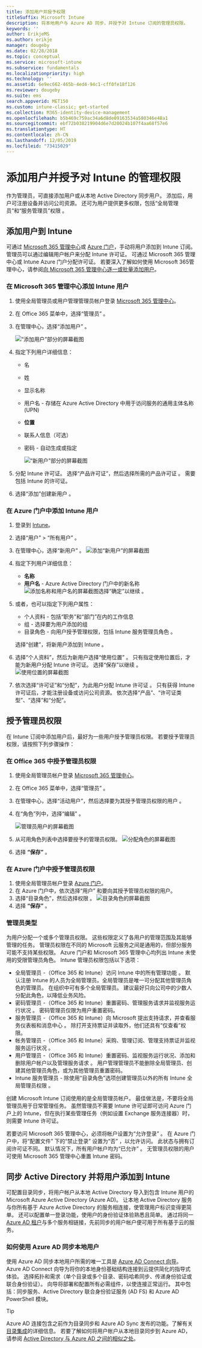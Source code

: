 ```yaml
---
title: 添加用户并授予权限
titleSuffix: Microsoft Intune
description: 将本地用户与 Azure AD 同步，并授予对 Intune 订阅的管理员权限。
keywords: ''
author: ErikjeMS
ms.author: erikje
manager: dougeby
ms.date: 02/28/2018
ms.topic: conceptual
ms.service: microsoft-intune
ms.subservice: fundamentals
ms.localizationpriority: high
ms.technology: ''
ms.assetid: 6e9ec662-465b-4ed4-94c1-cff0fe18f126
ms.reviewer: dougeby
ms.suite: ems
search.appverid: MET150
ms.custom: intune-classic; get-started
ms.collection: M365-identity-device-management
ms.openlocfilehash: b5b469c759ac34a6d8de09163534a580346e48a1
ms.sourcegitcommit: ebf72b038219904d6e7d20024b107f4aa68f57e6
ms.translationtype: HT
ms.contentlocale: zh-CN
ms.lasthandoff: 12/05/2019
ms.locfileid: "73415029"
---
```

# <a name="add-users-and-grant-administrative-permission-to-intune"></a>添加用户并授予对 Intune 的管理权限

作为管理员，可直接添加用户或从本地 Active Directory 同步用户。 添加后，用户可注册设备并访问公司资源。 还可为用户提供更多权限，包括“全局管理员”和“服务管理员”权限   。

## <a name="add-users-to-intune"></a>添加用户到 Intune

可通过 [Microsoft 365 管理中心](https://admin.microsoft.com)或 [Azure 门户](https://portal.azure.com/#blade/Microsoft_Intune_DeviceSettings/ExtensionLandingBlade/overview)，手动将用户添加到 Intune 订阅。 管理员可以通过编辑用户帐户来分配 Intune 许可证。 可通过 Microsoft 365 管理中心或 Intune Azure 门户分配许可证。 若要深入了解如何使用 Microsoft 365管理中心，请参阅[向 Microsoft 365 管理中心逐一或批量添加用户](https://support.office.com/article/Add-users-individually-or-in-bulk-to-Office-365-Admin-Help-1970f7d6-03b5-442f-b385-5880b9c256ec)。

### <a name="add-intune-users-in-the-microsoft-365-admin-center"></a>在 Microsoft 365 管理中心添加 Intune 用户

1. 使用全局管理员或用户管理管理员帐户登录 [Microsoft 365 管理中心](https://admin.microsoft.com)。
2. 在 Office 365 菜单中，选择“管理员”  。
3. 在管理中心，选择“添加用户”  。

   ![“添加用户”部分的屏幕截图](./media/users-add/office-add-user.png)

4. 指定下列用户详细信息：
   - 名 
   - 姓 
   - 显示名称 
   - 用户名 - 存储在 Azure Active Directory 中用于访问服务的通用主体名称 (UPN) 
   - **位置**
   - 联系人信息（可选） 
   - 密码 - 自动生成或指定 

     ![“新用户”部分的屏幕截图](./media/users-add/office-add-user-details.png)

5. 分配 Intune 许可证。 选择“产品许可证”，然后选择所需的产品许可证  。 需要包括 Intune 的许可证。
6. 选择“添加”创建新用户  。

### <a name="add-intune-users-in-the-azure-portal"></a>在 Azure 门户中添加 Intune 用户

1. 登录到 [Intune](https://go.microsoft.com/fwlink/?linkid=2090973)。
2. 选择“用户” > “所有用户”   。
3. 在管理中心，选择“新用户”  。
   ![添加“新用户”的屏幕截图](./media/users-add/intune-add-user.png)
4. 指定下列用户详细信息：
   - **名称**
   - **用户名** - Azure Active Directory 门户中的新名称![添加名称和用户名的屏幕截图](./media/users-add/intune-add-user-info.png)选择“确定”以继续  。
5. 或者，也可以指定下列用户属性：
   - 个人资料 - 包括“职务”和“部门”在内的工作信息   
   - 组 - 选择要为用户添加的组 
   - 目录角色 - 向用户授予管理权限，包括 Intune 服务管理员角色  。

   选择“创建”，将新用户添加到 Intune  。
6. 选择“个人资料”，然后为新用户选择“使用位置”   。 只有指定使用位置后，才能为新用户分配 Intune 许可证。 选择“保存”以继续  。
    ![使用位置的屏幕截图](./media/users-add/intune-add-user-loc.png)
7. 依次选择“许可证”和“分配”，为此用户分配 Intune 许可证   。 只有获得 Intune 许可证后，才能注册设备或访问公司资源。 依次选择“产品”、“许可证类型”、“选择”和“分配”。   

## <a name="grant-admin-permissions"></a>授予管理员权限

在 Intune 订阅中添加用户后，最好为一些用户授予管理员权限。  若要授予管理员权限，请按照下列步骤操作：

### <a name="give-admin-permissions-in-office-365"></a>在 Office 365 中授予管理员权限

1. 使用全局管理员帐户登录 [Microsoft 365 管理中心](https://admin.microsoft.com)。
2. 在 Office 365 菜单中，选择“管理员”  。
3. 在管理中心，选择“活动用户”，然后选择要为其授予管理员权限的用户  。

4. 在“角色”列中，选择“编辑”   。

    ![管理员用户的屏幕截图](./media/users-add/office-assign-roles-open.png)

5. 从可用角色列表中选择要授予的管理员权限。
![分配角色的屏幕截图](./media/users-add/office-assign-roles.png)
6. 选择 **“保存”** 。

### <a name="give-admin-permissions-in-the-azure-portal"></a>在 Azure 门户中授予管理员权限

1. 使用全局管理员帐户登录 [Azure 门户](https://portal.azure.com)。
2. 在 Azure 门户中，依次选择“用户”  和要向其授予管理员权限的用户。
3. 选择“目录角色”，然后选择权限  。
  ![目录角色的屏幕截图](./media/users-add/add-intune-directory-role.png)
4. 选择 **“保存”** 。

### <a name="types-of-administrators"></a>管理员类型

为用户分配一个或多个管理员权限。 这些权限定义了各用户的管理范围及其能够管理的任务。 管理员权限在不同的 Microsoft 云服务之间是通用的，但部分服务可能不支持某些权限。 Azure 门户和 Microsoft 365 管理中心均列出 Intune 未使用的受限管理员角色。 Intune 管理员权限包括以下选项：

- 全局管理员 -（Office 365 和 Intune）访问 Intune 中的所有管理功能  。 默认注册 Intune 的人员为全局管理员。全局管理员是唯一可分配其他管理员角色的管理员。 在组织中可有多个全局管理员。 建议最好只向公司中的少数人分配此角色，以降低业务风险。
- 密码管理员 -（Office 365 和 Intune）重置密码、管理服务请求并监视服务运行状况  。 密码管理员仅限为用户重置密码。
- 服务管理员 -（Office 365 和 Intune）向 Microsoft 提出支持请求，并查看服务仪表板和消息中心  。 除打开支持票证并读取外，他们还具有“仅查看”权限。
- 帐务管理员 -（Office 365 和 Intune）采购、管理订阅、管理支持票证并监视服务运行状况  。
- 用户管理员 -（Office 365 和 Intune）重置密码、监视服务运行状况、添加和删除用户帐户以及管理服务请求  。 用户管理管理员不能删除全局管理员、创建其他管理员角色，或为其他管理员重置密码。
- Intune 服务管理员 - 除使用“目录角色”选项创建管理员以外的所有 Intune 全局管理员权限   。

创建 Microsoft Intune 订阅使用的是全局管理员帐户。 最佳做法是，不要将全局管理员用于日常管理任务。 虽然管理员不需要 Intune 许可证即可访问 Azure 门户上的 Intune，但在执行某些管理任务（例如设置 Exchange 服务连接器）时，则需要 Intune 许可证。

若要访问 Microsoft 365 管理中心，必须将帐户设置为“允许登录”  。 在 Azure 门户中，将“配置文件”  下的“禁止登录”  设置为“否”  ，以允许访问。 此状态与拥有订阅许可证不同。 默认情况下，所有用户帐户均为“已允许”  。 无管理员权限的用户可使用 Microsoft 365 管理中心重置 Intune 密码。

## <a name="sync-active-directory-and-add-users-to-intune"></a>同步 Active Directory 并将用户添加到 Intune

可配置目录同步，将用户帐户从本地 Active Directory 导入到包含 Intune 用户的 Microsoft Azure Active Directory (Azure AD)。 让本地 Active Directory 服务与你所有基于 Azure Active Directory 的服务相连接，使管理用户标识变得更简单。 还可以配置单一登录功能，使用户的身份验证体验熟悉且简单。 通过将同一 [Azure AD 租户](https://azure.microsoft.com/documentation/articles/active-directory-aadconnect/)与多个服务相链接，先前同步的用户帐户便可用于所有基于云的服务。

### <a name="how-to-sync-on-premises-users-with-azure-ad"></a>如何使用 Azure AD 同步本地用户

使用 Azure AD 同步本地用户所需的唯一工具是 [Azure AD Connect 向导](https://www.microsoft.com/download/details.aspx?id=47594)。 Azure AD Connect 向导为将你的本地身份基础结构连接到云提供简化的指导式体验。 选择拓扑和需求（单个目录或多个目录、密码哈希同步、传递身份验证或联合身份验证）。 向导将部署和配置所有必需组件，以使连接正常运行。 其中包括：同步服务、Active Directory 联合身份验证服务 (AD FS) 和 Azure AD PowerShell 模块。

> [!TIP]
> Azure AD 连接包含之前作为目录同步和 Azure AD Sync 发布的功能。了解有关[目录集成](https://technet.microsoft.com/library/jj573653.aspx)的详细信息。 若要了解如何将用户帐户从本地目录同步到 Azure AD，请参阅 [Active Directory 与 Azure AD 之间的相似之处](https://technet.microsoft.com/library/dn518177.aspx)。
